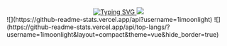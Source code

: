 <div align="center">
  
  <!-- dynamic typing effect 动态打字效果 -->
  <div align="center">
    <a href="https://daydayup.ltd/">
      <img src="https://readme-typing-svg.demolab.com?font=Fira+Code&pause=1000&width=435&lines=console.log(%22Hello%2C%20World%22);" alt="Typing SVG" />
    </a>
    <!-- Snake Code Contribution Map 贪吃蛇代码贡献图 -->
    <img src="https://cdn.jsdelivr.net/gh/1imoonlight/1imoonlight/profile-snake-contrib/github-contribution-grid-snake-dark.svg" />
  </div>
</div>
![](https://github-readme-stats.vercel.app/api?username=1imoonlight)
![](https://github-readme-stats.vercel.app/api/top-langs/?username=1imoonlight&layout=compact&theme=vue&hide_border=true)

